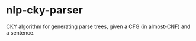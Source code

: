 # nlp-cky-parser
CKY algorithm for generating parse trees, given a CFG (in almost-CNF) and a sentence.
